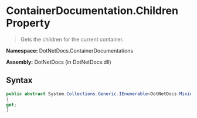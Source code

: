 # ContainerDocumentation.Children Property
> Gets the children for the current container.

**Namespace:** DotNetDocs.ContainerDocumentations

**Assembly:** DotNetDocs (in DotNetDocs.dll)
## Syntax
```csharp
public abstract System.Collections.Generic.IEnumerable<DotNetDocs.Mixins.Contracts.IDocumentation> Children
{
get;
}
```
